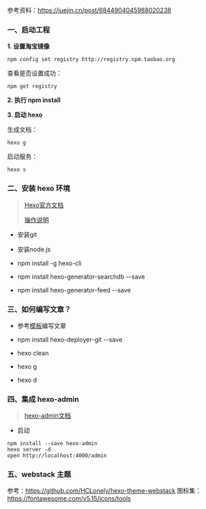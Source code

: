 参考资料：https://juejin.cn/post/6844904045988020238

### 一、启动工程

**1. 设置淘宝镜像**

```shell
npm config set registry http://registry.npm.taobao.org
```

查看是否设置成功：

```shell
npm get registry
```

**2. 执行 npm install**

**3. 启动 hexo**

生成文档：

```shell
hexo g
```

启动服务：

```shell
hexo s
```



### 二、安装 hexo 环境

> [Hexo官方文档](https://hexo.io/zh-cn/docs/)
>
> [操作说明](https://shen-yu.gitee.io/2019/ayer/)

- 安装git

- 安装node.js

- npm install -g hexo-cli

- npm install hexo-generator-searchdb --save

- npm install hexo-generator-feed --save


### 三、如何编写文章？

- 参考[模板](./source/_posts/my-first-blog.md)编写文章

- npm install hexo-deployer-git --save

- hexo clean

- hexo g

- hexo d

### 四、集成 hexo-admin

> [hexo-admin文档](https://github.com/jaredly/hexo-admin)

- 启动
````shell
npm install --save hexo-admin
hexo server -d
open http://localhost:4000/admin
````

### 五、webstack 主题

参考：https://github.com/HCLonely/hexo-theme-webstack
图标集：https://fontawesome.com/v5.15/icons/tools